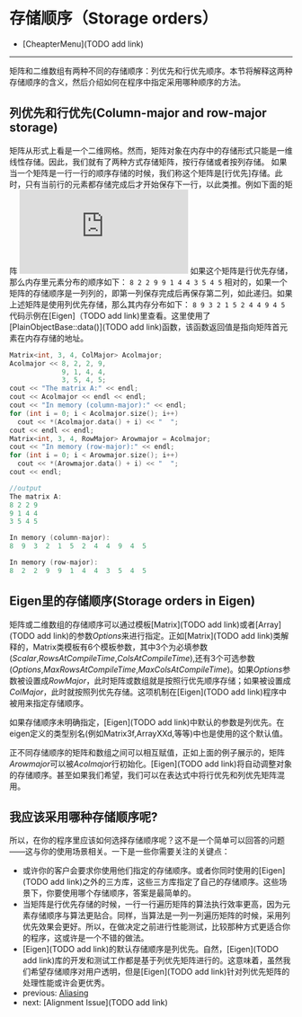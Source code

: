 # 存储顺序（Storage orders）
- [CheapterMenu](TODO add link)
---
矩阵和二维数组有两种不同的存储顺序：列优先和行优先顺序。本节将解释这两种存储顺序的含义，然后介绍如何在程序中指定采用哪种顺序的方法。
## 列优先和行优先(Column-major and row-major storage)
矩阵从形式上看是一个二维网格。然而，矩阵对象在内存中的存储形式只能是一维线性存储。因此，我们就有了两种方式存储矩阵，按行存储或者按列存储。
如果当一个矩阵是一行一行的顺序存储的时候，我们称这个矩阵是[行优先]存储。此时，只有当前行的元素都存储完成后才开始保存下一行，以此类推。例如下面的矩阵
  ![](http://latex.codecogs.com/gif.latex?%5Cinline%20%5Cbegin%7Bbmatrix%7D%20%268%20%262%20%262%20%269%20%5C%5C%20%269%20%261%20%264%20%264%20%5C%5C%20%263%20%265%20%264%20%265%20%5Cend%7Bbmatrix%7D)
如果这个矩阵是行优先存储，那么内存里元素分布的顺序如下：
`8 2 2 9 9 1 4 4 3 5 4 5`
相对的，如果一个矩阵的存储顺序是一列列的，即第一列保存完成后再保存第二列，如此递归。如果上述矩阵是使用列优先存储，那么其内存分布如下：
`8 9 3 2 1 5 2 4 4 9 4 5`
代码示例在[Eigen]（TODO add link)里查看。这里使用了[PlainObjectBase::data()](TODO add link)函数，该函数返回值是指向矩阵首元素在内存存储的地址。
```c++
Matrix<int, 3, 4, ColMajor> Acolmajor;
Acolmajor << 8, 2, 2, 9,
             9, 1, 4, 4,
             3, 5, 4, 5;
cout << "The matrix A:" << endl;
cout << Acolmajor << endl << endl; 
cout << "In memory (column-major):" << endl;
for (int i = 0; i < Acolmajor.size(); i++)
  cout << *(Acolmajor.data() + i) << "  ";
cout << endl << endl;
Matrix<int, 3, 4, RowMajor> Arowmajor = Acolmajor;
cout << "In memory (row-major):" << endl;
for (int i = 0; i < Arowmajor.size(); i++)
  cout << *(Arowmajor.data() + i) << "  ";
cout << endl;

//output
The matrix A:
8 2 2 9
9 1 4 4
3 5 4 5

In memory (column-major):
8  9  3  2  1  5  2  4  4  9  4  5  

In memory (row-major):
8  2  2  9  9  1  4  4  3  5  4  5  
```
## Eigen里的存储顺序(Storage orders in Eigen)

矩阵或二维数组的存储顺序可以通过模板[Matrix](TODO add link)或者[Array](TODO add link)的参数*Options*来进行指定。正如[Matrix](TODO add link)类解释的，Matrix类模板有6个模板参数，其中3个为必填参数(*Scalar*,*RowsAtCompileTime*,*ColsAtCompileTime*),还有3个可选参数(*Options*,*MaxRowsAtCompileTime*,*MaxColsAtCompileTime*)。如果*Options*参数被设置成*RowMajor*，此时矩阵或数组就是按照行优先顺序存储；如果被设置成*ColMajor*，此时就按照列优先存储。这项机制在[Eigen](TODO add link)程序中被用来指定存储顺序。

如果存储顺序未明确指定，[Eigen](TODO add link)中默认的参数是列优先。在eigen定义的类型别名(例如Matrix3f,ArrayXXd,等等)中也是使用的这个默认值。

正不同存储顺序的矩阵和数组之间可以相互赋值，正如上面的例子展示的，矩阵*Arowmajor*可以被*Acolmajor*行初始化。[Eigen](TODO add link)将自动调整对象的存储顺序。甚至如果我们希望，我们可以在表达式中将行优先和列优先矩阵混用。
## 我应该采用哪种存储顺序呢?

所以，在你的程序里应该如何选择存储顺序呢？这不是一个简单可以回答的问题——这与你的使用场景相关。一下是一些你需要关注的关键点：

- 或许你的客户会要求你使用他们指定的存储顺序。或者你同时使用的[Eigen](TODO add link)之外的三方库，这些三方库指定了自己的存储顺序。这些场景下，你要使用哪个存储顺序，答案是最简单的。
- 当矩阵是行优先存储的时候，一行一行遍历矩阵的算法执行效率更高，因为元素存储顺序与算法更贴合。同样，当算法是一列一列遍历矩阵的时候，采用列优先效果会更好。所以，在做决定之前进行性能测试，比较那种方式更适合你的程序，这或许是一个不错的做法。
- [Eigen](TODO add link)的默认存储顺序是列优先。自然，[Eigen](TODO add link)库的开发和测试工作都是基于列优先矩阵进行的。这意味着，虽然我们希望存储顺序对用户透明，但是[Eigen](TODO add link)针对列优先矩阵的处理性能或许会更优秀。
- previous: [Aliasing](./Aliasing.md)
- next: [Alignment Issue](TODO add link)
